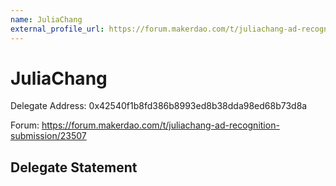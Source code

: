 ```yaml
---
name: JuliaChang
external_profile_url: https://forum.makerdao.com/t/juliachang-ad-recognition-submission/23507
---
```


# JuliaChang
Delegate Address: 0x42540f1b8fd386b8993ed8b38dda98ed68b73d8a

Forum: https://forum.makerdao.com/t/juliachang-ad-recognition-submission/23507

## Delegate Statement
